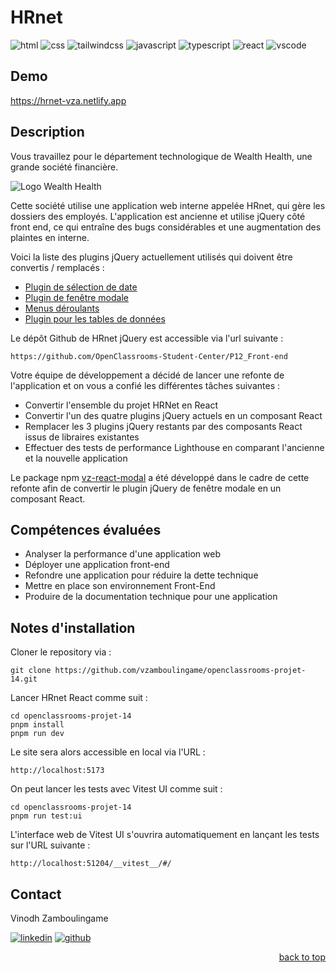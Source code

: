 <a name="readme-top"></a>

# HRnet

![html][html5-badge]
![css][css3-badge]
![tailwindcss][tailwindcss-badge]
![javascript][javascript-badge]
![typescript][typescript-badge]
![react][react-badge]
![vscode][vscode-badge]

## Demo

https://hrnet-vza.netlify.app

## Description

Vous travaillez pour le département technologique de Wealth Health, une grande société financière.

![Logo Wealth Health](https://user.oc-static.com/upload/2020/08/14/15974125765772_image2.jpg)

Cette société utilise une application web interne appelée HRnet, qui gère les dossiers des employés. L'application est ancienne et utilise jQuery côté front end, ce qui entraîne des bugs considérables et une augmentation des plaintes en interne.

Voici la liste des plugins jQuery actuellement utilisés qui doivent être convertis / remplacés :

- [Plugin de sélection de date](https://github.com/xdan/datetimepicker)
- [Plugin de fenêtre modale](https://github.com/kylefox/jquery-modal)
- [Menus déroulants](https://github.com/jquery/jquery-ui/blob/master/ui/widgets/selectmenu.js)
- [Plugin pour les tables de données](https://github.com/DataTables/DataTables)

Le dépôt Github de HRnet jQuery est accessible via l'url suivante :

```
https://github.com/OpenClassrooms-Student-Center/P12_Front-end
```

Votre équipe de développement a décidé de lancer une refonte de l'application et on vous a confié les différentes tâches suivantes :

- Convertir l'ensemble du projet HRNet en React
- Convertir l'un des quatre plugins jQuery actuels en un composant React
- Remplacer les 3 plugins jQuery restants par des composants React issus de libraires existantes
- Effectuer des tests de performance Lighthouse en comparant l'ancienne et la nouvelle application

Le package npm [vz-react-modal](https://www.npmjs.com/package/vz-react-modal) a été développé dans le cadre de cette refonte afin de convertir le plugin jQuery de fenêtre modale en un composant React.

## Compétences évaluées

- Analyser la performance d'une application web
- Déployer une application front-end
- Refondre une application pour réduire la dette technique
- Mettre en place son environnement Front-End
- Produire de la documentation technique pour une application

## Notes d'installation

Cloner le repository via :

```
git clone https://github.com/vzamboulingame/openclassrooms-projet-14.git
```

Lancer HRnet React comme suit :

```
cd openclassrooms-projet-14
pnpm install
pnpm run dev
```

Le site sera alors accessible en local via l'URL :

```
http://localhost:5173
```

On peut lancer les tests avec Vitest UI comme suit :

```
cd openclassrooms-projet-14
pnpm run test:ui
```

L'interface web de Vitest UI s'ouvrira automatiquement en lançant les tests sur l'URL suivante :

```
http://localhost:51204/__vitest__/#/
```

## Contact

Vinodh Zamboulingame

[![linkedin][linkedin-badge]][linkedin-url]
[![github][github-badge]][github-url]

<p align="right"><a href="#readme-top">back to top</a></p>

<!-- BADGE LINKS -->

[html5-badge]: https://img.shields.io/badge/HTML5-E34F26?style=for-the-badge&logo=html5&logoColor=white
[css3-badge]: https://img.shields.io/badge/CSS3-1572B6?style=for-the-badge&logo=css3&logoColor=white
[tailwindcss-badge]: https://img.shields.io/badge/Tailwind_CSS-38B2AC?style=for-the-badge&logo=tailwind-css&logoColor=white
[javascript-badge]: https://img.shields.io/badge/JavaScript-F7DF1E?style=for-the-badge&logo=javascript&logoColor=black
[typescript-badge]: https://img.shields.io/badge/TypeScript-007ACC?style=for-the-badge&logo=typescript&logoColor=white
[react-badge]: https://img.shields.io/badge/React-20232A?style=for-the-badge&logo=react&logoColor=61DAFB
[vscode-badge]: https://img.shields.io/badge/Made%20with-VSCode-1f425f.svg?style=for-the-badge&logoColor=white
[linkedin-badge]: https://img.shields.io/badge/LinkedIn-0077B5?style=for-the-badge&logo=linkedin&logoColor=white
[linkedin-url]: https://www.linkedin.com/in/vzamboulingame
[github-badge]: https://img.shields.io/badge/GitHub-0a0a0a?style=for-the-badge&logo=github&logoColor=white
[github-url]: https://github.com/vzamboulingame
